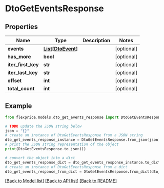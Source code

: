 # DtoGetEventsResponse


## Properties

Name | Type | Description | Notes
------------ | ------------- | ------------- | -------------
**events** | [**List[DtoEvent]**](DtoEvent.md) |  | [optional] 
**has_more** | **bool** |  | [optional] 
**iter_first_key** | **str** |  | [optional] 
**iter_last_key** | **str** |  | [optional] 
**offset** | **int** |  | [optional] 
**total_count** | **int** |  | [optional] 

## Example

```python
from flexprice.models.dto_get_events_response import DtoGetEventsResponse

# TODO update the JSON string below
json = "{}"
# create an instance of DtoGetEventsResponse from a JSON string
dto_get_events_response_instance = DtoGetEventsResponse.from_json(json)
# print the JSON string representation of the object
print(DtoGetEventsResponse.to_json())

# convert the object into a dict
dto_get_events_response_dict = dto_get_events_response_instance.to_dict()
# create an instance of DtoGetEventsResponse from a dict
dto_get_events_response_from_dict = DtoGetEventsResponse.from_dict(dto_get_events_response_dict)
```
[[Back to Model list]](../README.md#documentation-for-models) [[Back to API list]](../README.md#documentation-for-api-endpoints) [[Back to README]](../README.md)


